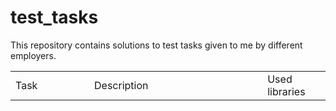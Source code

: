 # test_tasks

This repository contains solutions to test tasks given to me by different employers.

<table width=100% valign=top >
  <tr>
    <td width=25%>Task</td>
    <td>Description</td>
    <td width=20%>Used libraries</td>
  </tr>
  <tr>
    
  </tr>
  <tr>
    
  </tr>
</table>
